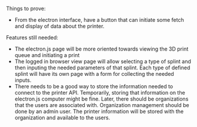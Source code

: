 

Things to prove:
* From the electron interface, have a button that can initiate some fetch and display of data about the printer.


Features still needed:
* The electron.js page will be more oriented towards viewing the 3D print queue and initiating a print
* The logged in browser view page will allow selecting a type of splint and then inputing the needed parameters of that splint. Each type of defined splint will have its own page with a form for collecting the needed inputs.
* There needs to be a good way to store the information needed to connect to the printer API. Temporarily, storing that information on the electron.js computer might be fine. Later, there should be organizations that the users are associated with. Organization management should be done by an admin user.  The printer information will be stored with the organization and available to the users.
